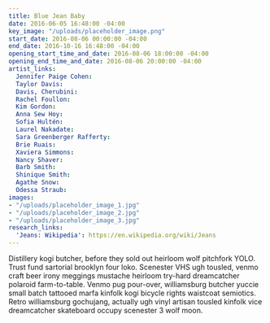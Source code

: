 ```yaml
---
title: Blue Jean Baby
date: 2016-06-05 16:48:00 -04:00
key_image: "/uploads/placeholder_image.png"
start_date: 2016-08-06 00:00:00 -04:00
end_date: 2016-10-16 16:48:00 -04:00
opening_start_time_and_date: 2016-08-06 18:00:00 -04:00
opening_end_time_and_date: 2016-08-06 20:00:00 -04:00
artist_links:
  Jennifer Paige Cohen: 
  Taylor Davis: 
  Davis, Cherubini: 
  Rachel Foullon: 
  Kim Gordon: 
  Anna Sew Hoy: 
  Sofia Hultén: 
  Laurel Nakadate: 
  Sara Greenberger Rafferty: 
  Brie Ruais: 
  Xaviera Simmons: 
  Nancy Shaver: 
  Barb Smith: 
  Shinique Smith: 
  Agathe Snow: 
  Odessa Straub: 
images:
- "/uploads/placeholder_image_1.jpg"
- "/uploads/placeholder_image_2.jpg"
- "/uploads/placeholder_image_3.jpg"
research_links:
  'Jeans: Wikipedia': https://en.wikipedia.org/wiki/Jeans
---
```


Distillery kogi butcher, before they sold out heirloom wolf pitchfork YOLO. Trust fund sartorial brooklyn four loko. Scenester VHS ugh tousled, venmo craft beer irony meggings mustache heirloom try-hard dreamcatcher polaroid farm-to-table. Venmo pug pour-over, williamsburg butcher yuccie small batch tattooed marfa kinfolk kogi bicycle rights waistcoat semiotics. Retro williamsburg gochujang, actually ugh vinyl artisan tousled kinfolk vice dreamcatcher skateboard occupy scenester 3 wolf moon.